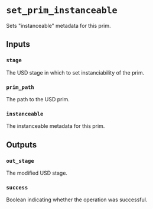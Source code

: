 # `set_prim_instanceable`

Sets "instanceable" metadata for this prim.

## Inputs

### `stage`
The USD stage in which to set instanciability of the prim. 

### `prim_path`
The path to the USD prim. 

### `instanceable`
The instanceable metadata for this prim. 

## Outputs

### `out_stage`
The modified USD stage. 

### `success`
Boolean indicating whether the operation was successful.
